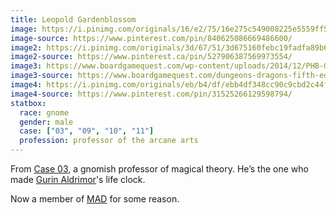 ```yaml
---
title: Leopold Gardenblossom
image: https://i.pinimg.com/originals/16/e2/75/16e275c549008225e5559ff55eb64a5a.jpg
image-source: https://www.pinterest.com/pin/840625086669486600/
image2: https://i.pinimg.com/originals/3d/67/51/3d675160febc19fadfa89b66e47bbd60.jpg
image2-source: https://www.pinterest.ca/pin/527906387569973554/
image3: https://www.boardgamequest.com/wp-content/uploads/2014/12/PHB-Gnome-600x424.jpg
image3-source: https://www.boardgamequest.com/dungeons-dragons-fifth-edition-players-handbook-review/
image4: https://i.pinimg.com/originals/eb/b4/df/ebb4df348cc90c9cbd2c44f79ff90fc9.png
image4-source: https://www.pinterest.com/pin/31525266129598794/
statbox:
  race: gnome
  gender: male
  case: ["03", "09", "10", "11"]
  profession: professor of the arcane arts
---
```


From [Case 03](../events/case-03), a gnomish professor of magical theory. He’s the one who made [Gurin Aldrimor](gurin-aldrimor)'s life clock. 

Now a member of [MAD](../orgs/mad) for some reason.
